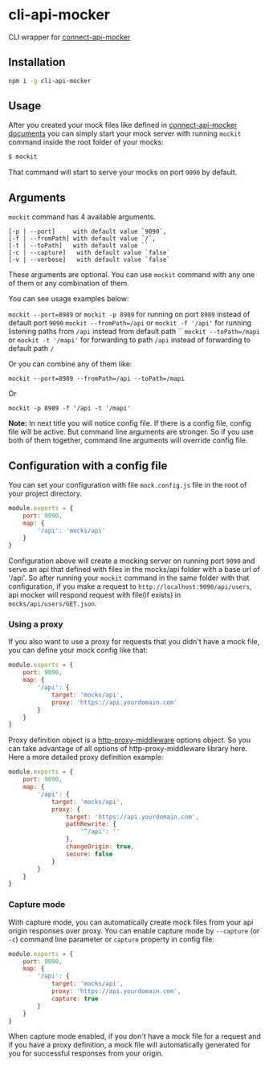 # cli-api-mocker

CLI wrapper for [connect-api-mocker](https://github.com/muratcorlu/connect-api-mocker)

## Installation

```sh
npm i -g cli-api-mocker
```

## Usage

After you created your mock files like defined in [connect-api-mocker documents](https://github.com/muratcorlu/connect-api-mocker) you can simply start your mock server with running `mockit` command inside the root folder of your mocks:

```sh
$ mockit
```

That command will start to serve your mocks on port `9090` by default.

## Arguments

`mockit` command has 4 available arguments.

    [-p | --port]     with default value `9090`,
    [-f | --fromPath] with default value `/`,
    [-t | --toPath]   with default value ``
    [-c | --capture]   with default value `false`
    [-v | --verbose]   with default value `false`

These arguments are optional. You can use `mockit` command with any one of them or any combination of them.

You can see usage examples below:

`mockit --port=8989` or  `mockit -p 8989` for running on port `8989` instead of default port `9090`
`mockit --fromPath=/api` or  `mockit -f '/api'` for running listening paths from `/api` instead from default path ``
`mockit --toPath=/mapi` or  `mockit -t '/mapi'` for forwarding to path `/api` instead of forwarding to default path `/`

Or you can combine any of them like:

`mockit --port=8989 --fromPath=/api --toPath=/mapi`

Or

`mockit -p 8989 -f '/api -t '/mapi'`

**Note:** In next title you will notice config file. If there is a config file, config file will be active. But command line arguments are stronger. So if you use both of them together, command line arguments will override config file.

## Configuration with a config file

You can set your configuration with file `mock.config.js` file in the root of your project directory.

```js
module.exports = {
    port: 9090,
    map: {
        '/api': 'mocks/api'
    }
}
```

Configuration above will create a mocking server on running port `9090` and serve an api that defined with files in the mocks/api folder with a base url of '/api'. So after running your `mockit` command in the same folder with that configuration, if you make a request to `http://localhost:9090/api/users`, api mocker will respond request with file(if exists) in `mocks/api/users/GET.json`.

### Using a proxy

If you also want to use a proxy for requests that you didn't have a mock file, you can define your mock config like that:

```js
module.exports = {
    port: 9090,
    map: {
        '/api': {
            target: 'mocks/api',
            proxy: 'https://api.yourdomain.com'
        }
    }
}
```

Proxy definition object is a [http-proxy-middleware](https://github.com/chimurai/http-proxy-middleware) options object. So you can take advantage of all options of http-proxy-middleware library here. Here a more detailed proxy definition example:

```js
module.exports = {
    port: 9090,
    map: {
        '/api': {
            target: 'mocks/api',
            proxy: {
                target: 'https://api.yourdomain.com',
                pathRewrite: {
                    '^/api': ''
                },
                changeOrigin: true,
                secure: false
            }
        }
    }
}
```

### Capture mode

With capture mode, you can automatically create mock files from your api origin responses over proxy. You can enable capture mode by `--capture` (or `-c`) command line parameter or `capture` property in config file:

```js
module.exports = {
    port: 9090,
    map: {
        '/api': {
            target: 'mocks/api',
            proxy: 'https://api.yourdomain.com',
            capture: true
        }
    }
}
```

When capture mode enabled, if you don't have a mock file for a request and if you have a proxy definition, a mock file will automatically generated for you for successful responses from your origin.

